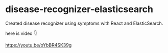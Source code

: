 # disease-recognizer-elasticsearch
Created disease recognizer using symptoms with React and ElasticSearch.

here is video 👇

https://youtu.be/oYbBR4SK39g
